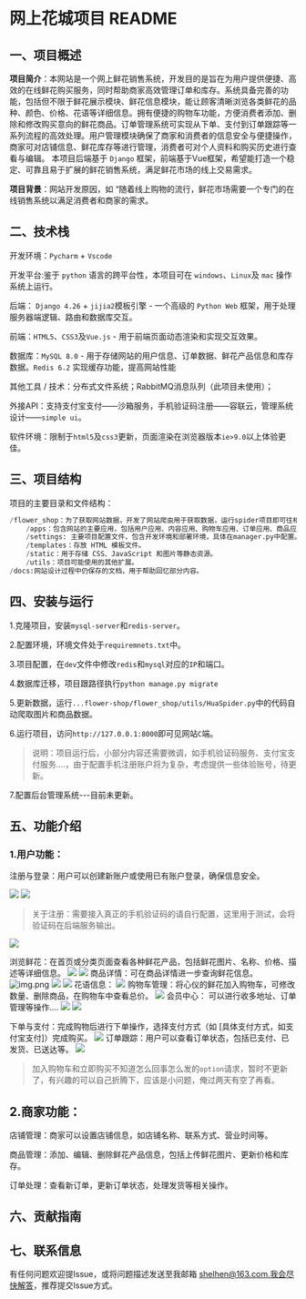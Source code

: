 # 网上花城项目 README

## 一、项目概述

**项目简介**：本网站是一个网上鲜花销售系统，开发目的是旨在为用户提供便捷、高效的在线鲜花购买服务，同时帮助商家高效管理订单和库存。系统具备完善的功能，包括但不限于鲜花展示模块、鲜花信息模块，能让顾客清晰浏览各类鲜花的品种、颜色、价格、花语等详细信息。拥有便捷的购物车功能，方便消费者添加、删除和修改购买意向的鲜花商品。订单管理系统可实现从下单、支付到订单跟踪等一系列流程的高效处理。用户管理模块确保了商家和消费者的信息安全与便捷操作，商家可对店铺信息、鲜花库存等进行管理，消费者可对个人资料和购买历史进行查看与编辑。 本项目后端基于 `Django` 框架，前端基于Vue框架，希望能打造一个稳定、可靠且易于扩展的鲜花销售系统，满足鲜花市场的线上交易需求。

**项目背景**：网站开发原因，如 “随着线上购物的流行，鲜花市场需要一个专门的在线销售系统以满足消费者和商家的需求。

## 二、技术栈
开发环境：`Pycharm` + `Vscode`

开发平台:鉴于 `python` 语言的跨平台性，本项目可在 `windows`、`Linux`及 `mac` 操作系统上运行。

后端： `Django 4.26` + `jijia2`模板引擎 - 一个高级的 `Python Web` 框架，用于处理服务器端逻辑、路由和数据库交互。

前端：`HTML5`、`CSS3`及`Vue.js` - 用于前端页面动态渲染和实现交互效果。

数据库：`MySQL 8.0` - 用于存储网站的用户信息、订单数据、鲜花产品信息和库存数据。`Redis 6.2` 实现缓存功能，提高网站性能

其他工具 / 技术：分布式文件系统；RabbitMQ消息队列（此项目未使用）；

外接API：支持支付宝支付——沙箱服务，手机验证码注册——容联云，管理系统设计——`simple ui`。

软件环境：限制于`html5`及`css3`更新，页面渲染在浏览器版本`ie>9.0`以上体验更佳。


## 三、项目结构

项目的主要目录和文件结构：
```python
/flower_shop：为了获取网站数据，开发了网站爬虫用于获取数据，运行spider项目即可往相应的数据库中写入鲜花内容和价格信息等。
    /apps：包含网站的主要应用，包括用户应用、内容应用、购物车应用、订单应用、商品应用，各个应用中包含该应用的主要代码，其中models.py定义数据模型，views.py处理业务逻辑，urls.py负责路由。
    /settings: 主要项目配置文件，包含开发环境和部署环境，具体在manager.py中配置。
    /templates：存放 HTML 模板文件。
    /static：用于存储 CSS、JavaScript 和图片等静态资源。
    /utils：项目可能使用的其他扩展。
/docs:网站设计过程中仍保存的文档，用于帮助回忆部分内容。
```

## 四、安装与运行
1.克隆项目，安装`mysql-server`和`redis-server`。

2.配置环境，环境文件处于`requiremnets.txt`中。

3.项目配置，在`dev`文件中修改`redis`和`mysql`对应的`IP`和端口。

4.数据库迁移，项目跟路径执行`python manage.py migrate`

5.更新数据，运行`...flower-shop/flower_shop/utils/HuaSpider.py`中的代码自动爬取图片和商品数据。

6.运行项目，访问`http://127.0.0.1:8000`即可见网站`C`端。

> 说明：项目运行后，小部分内容还需要微调，如手机验证码服务、支付宝支付服务....，由于配置手机注册账户将为复杂，考虑提供一些体验账号，待更新。

7.配置后台管理系统---目前未更新。


## 五、功能介绍
### 1.用户功能：

注册与登录：用户可以创建新账户或使用已有账户登录，确保信息安全。


![](./docs/shwos/Snipaste_2024-10-28_09-08-04.png)
![](./docs/shwos/screenshot_12-02_21-03-56.png)

> 关于注册：需要接入真正的手机验证码的请自行配置，这里用于测试，会将验证码在后端服务输出。


 ![](./docs/shwos/screenshot_12-02_20-57-48.png)


浏览鲜花：在首页或分类页面查看各种鲜花产品，包括鲜花图片、名称、价格、描述等详细信息。
![](./docs/shwos/Snipaste_2024-10-28_09-07-20.png)
![](./docs/shwos/Snipaste_2024-10-28_09-07-09.png)
商品详情：可在商品详情进一步查询鲜花信息。
![img.png](docs/shwos/img.png)
![](./docs/shwos/img2.png)
![](./docs/shwos/screenshot_12-02_20-18-40.png)
花语信息：
![](./docs/shwos/screenshot_12-02_17-16-22.png)
购物车管理：将心仪的鲜花加入购物车，可修改数量、删除商品，在购物车中查看总价。
![](./docs/shwos/Snipaste_2024-10-28_09-08-16.png)
会员中心：
可以进行收多地址、订单管理等操作....
![](docs/shwos/img3.png)
![](./docs/shwos/screenshot_12-02_21-10-22.png)

下单与支付：完成购物后进行下单操作，选择支付方式（如 [具体支付方式，如支付宝支付]）完成购买。
![](./docs/shwos/screenshot_12-02_21-12-37.png)
订单跟踪：用户可以查看订单状态，包括已支付、已发货、已送达等。
![](./docs/shwos/screenshot_12-02_21-15-02.png)

> 加入购物车和立即购买不知道怎么回事怎么发的`option`请求，暂时不更新了，有兴趣的可以自己折腾下，应该是小问题，俺过两天有空了再看。


## 2.商家功能：

店铺管理：商家可以设置店铺信息，如店铺名称、联系方式、营业时间等。

商品管理：添加、编辑、删除鲜花产品信息，包括上传鲜花图片、更新价格和库存。

订单处理：查看新订单，更新订单状态，处理发货等相关操作。

## 六、贡献指南

## 七、联系信息

有任何问题欢迎提Issue，或将问题描述发送至我邮箱 shelhen@163.com.我会尽快解答，推荐提交Issue方式。

